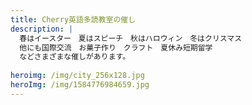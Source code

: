 ```yaml
---
title: Cherry英語多読教室の催し
description: |
  春はイースター　夏はスピーチ　秋はハロウィン　冬はクリスマス
  他にも国際交流　お菓子作り　クラフト　夏休み短期留学
  などさまざまな催しがあります。
  　
heroimg: /img/city_256x128.jpg
heroImg: /img/1584776984659.jpg
---
```

